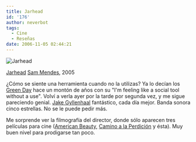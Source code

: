 ```yaml
---
title: Jarhead
id: '176'
author: neverbot
tags:
  - Cine
  - Reseñas
date: 2006-11-05 02:44:21
---
```


![Jarhead](./jarhead.jpg "Jarhead")

[Jarhead](http://www.imdb.com/title/tt0418763/) [Sam Mendes](http://www.imdb.com/name/nm0005222/), 2005

¿Cómo se siente una herramienta cuando no la utilizas? Ya lo decían los [Green Day](http://www.greenday.com/) hace un montón de años con su "I'm feeling like a social tool without a use". Volví a verla ayer por la tarde por segunda vez, y me sigue pareciendo genial. [Jake Gyllenhaal](http://www.imdb.com/name/nm0350453/) fantástico, cada día mejor. Banda sonora cinco estrellas. No se le puede pedir más. 

Me sorprende ver la filmografía del director, donde sólo aparecen tres películas para cine ([American Beauty](http://www.imdb.com/title/tt0169547/), [Camino a la Perdición](http://www.imdb.com/title/tt0257044/) y ésta). Muy buen nivel para prodigarse tan poco.